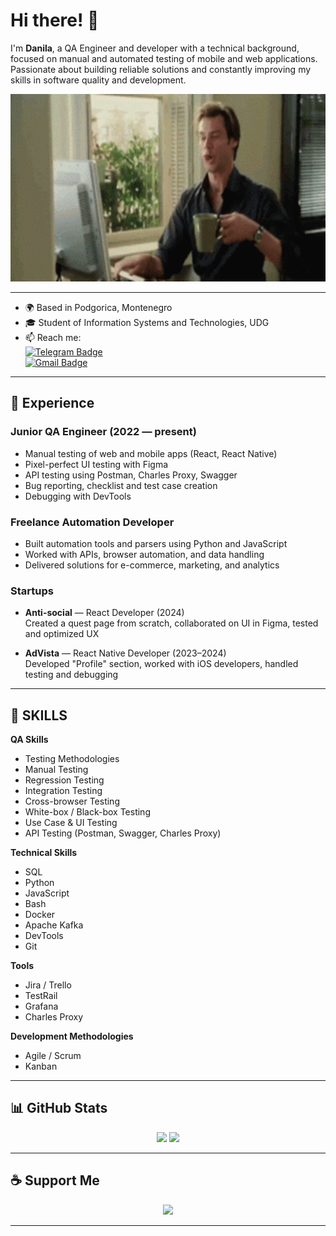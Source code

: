 # Hi there! 👋

I'm **Danila**, a QA Engineer and developer with a technical background, focused on manual and automated testing of mobile and web applications. Passionate about building reliable solutions and constantly improving my skills in software quality and development.

<img src="https://github.com/sklDanila/sklDanila/blob/main/assets/workwork.gif" width="1000" height="300" alt="work gif" />

---

- 🌍 Based in Podgorica, Montenegro  
- 🎓 Student of Information Systems and Technologies, UDG  
- 📫 Reach me:  
  [![Telegram Badge](https://img.shields.io/badge/@sklit_dev-blue?style=flat&logo=Telegram&logoColor=white)](https://t.me/sklit_dev)  
  [![Gmail Badge](https://img.shields.io/badge/-danilasklovskii.dev@gmail.com-red?style=flat&logo=Gmail&logoColor=white)](mailto:danilasklovskii.dev@gmail.com)

---

## 💼 Experience

### Junior QA Engineer (2022 — present)
- Manual testing of web and mobile apps (React, React Native)
- Pixel-perfect UI testing with Figma
- API testing using Postman, Charles Proxy, Swagger
- Bug reporting, checklist and test case creation
- Debugging with DevTools

### Freelance Automation Developer
- Built automation tools and parsers using Python and JavaScript
- Worked with APIs, browser automation, and data handling
- Delivered solutions for e-commerce, marketing, and analytics

### Startups
- **Anti-social** — React Developer (2024)  
  Created a quest page from scratch, collaborated on UI in Figma, tested and optimized UX

- **AdVista** — React Native Developer (2023–2024)  
  Developed "Profile" section, worked with iOS developers, handled testing and debugging

---

## 🧠 SKILLS

**QA Skills**  
- Testing Methodologies  
- Manual Testing  
- Regression Testing  
- Integration Testing  
- Cross-browser Testing  
- White-box / Black-box Testing  
- Use Case & UI Testing  
- API Testing (Postman, Swagger, Charles Proxy)  

**Technical Skills**  
- SQL  
- Python  
- JavaScript  
- Bash  
- Docker  
- Apache Kafka  
- DevTools  
- Git  

**Tools**  
- Jira / Trello  
- TestRail  
- Grafana  
- Charles Proxy  

**Development Methodologies**  
- Agile / Scrum  
- Kanban  

---

## 📊 GitHub Stats

<p align="center">
  <img src="https://github-readme-stats.vercel.app/api?username=sklDanila&show_icons=true&theme=react&hide_title=true" height="160" />
  <img src="https://github-readme-stats.vercel.app/api/top-langs/?username=sklDanila&layout=compact&theme=react" height="160" />
</p>

---

## ☕ Support Me

<div align="center">
    <a href="https://www.buymeacoffee.com/skldanila" target="_blank">
        <img src="https://img.shields.io/badge/Donate-Buy%20Me%20A%20Coffee-orange.svg?style=for-the-badge&logo=buymeacoffee" />
    </a>
</div>

---
